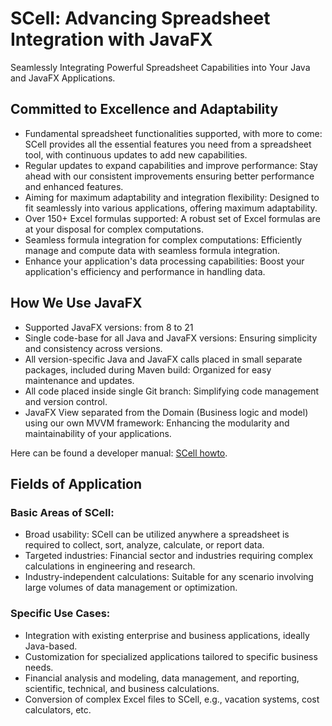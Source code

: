 # SCell: Advancing Spreadsheet Integration with JavaFX

Seamlessly Integrating Powerful Spreadsheet Capabilities into Your Java and JavaFX Applications.

## Committed to Excellence and Adaptability
- Fundamental spreadsheet functionalities supported, with more to come: SCell provides all the essential features you need from a spreadsheet tool, with continuous updates to add new capabilities.
- Regular updates to expand capabilities and improve performance: Stay ahead with our consistent improvements ensuring better performance and enhanced features.
- Aiming for maximum adaptability and integration flexibility: Designed to fit seamlessly into various applications, offering maximum adaptability.
- Over 150+ Excel formulas supported: A robust set of Excel formulas are at your disposal for complex computations.
- Seamless formula integration for complex computations: Efficiently manage and compute data with seamless formula integration.
- Enhance your application's data processing capabilities: Boost your application's efficiency and performance in handling data.

## How We Use JavaFX
- Supported JavaFX versions: from 8 to 21
- Single code-base for all Java and JavaFX versions: Ensuring simplicity and consistency across versions.
- All version-specific Java and JavaFX calls placed in small separate packages, included during Maven build: Organized for easy maintenance and updates.
- All code placed inside single Git branch: Simplifying code management and version control.
- JavaFX View separated from the Domain (Business logic and model) using our own MVVM framework: Enhancing the modularity and maintainability of your applications.

Here can be found a developer manual: [SCell howto](https://scomponents.github.io/scell-public-docs/index.html).

## Fields of Application

### Basic Areas of SCell:
- Broad usability: SCell can be utilized anywhere a spreadsheet is required to collect, sort, analyze, calculate, or report data.
- Targeted industries: Financial sector and industries requiring complex calculations in engineering and research.
- Industry-independent calculations: Suitable for any scenario involving large volumes of data management or optimization.

### Specific Use Cases:
- Integration with existing enterprise and business applications, ideally Java-based.
- Customization for specialized applications tailored to specific business needs.
- Financial analysis and modeling, data management, and reporting, scientific, technical, and business calculations.
- Conversion of complex Excel files to SCell, e.g., vacation systems, cost calculators, etc.
